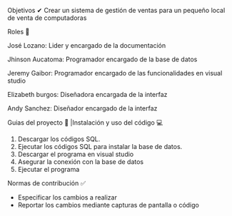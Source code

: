 Objetivos ✔
Crear un sistema de gestión de ventas para un pequeño local de venta de computadoras

Roles 👤

José Lozano: Lider y encargado de la documentación

Jhinson Aucatoma: Programador encargado de la base de datos

Jeremy Gaibor: Programador encargado de las funcionalidades en visual studio

Elizabeth burgos: Diseñadora encargada de la interfaz

Andy Sanchez: Diseñador encargado de la interfaz

Guias del proyecto 💼
 |Instalación y uso del código 💻
1. Descargar los códigos SQL.
2. Ejecutar los códigos SQL para instalar la base de datos.
3. Descargar el programa en visual studio
4. Asegurar la conexión con la base de datos
5. Ejecutar el programa

Normas de contribución ✅
- Especificar los cambios a realizar
- Reportar los cambios mediante capturas de pantalla o código
